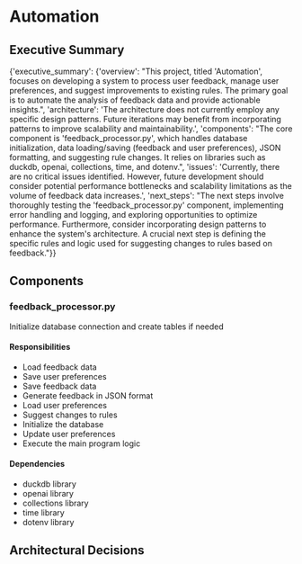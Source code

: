 # Automation



## Executive Summary

{'executive_summary': {'overview': "This project, titled 'Automation', focuses on developing a system to process user feedback, manage user preferences, and suggest improvements to existing rules. The primary goal is to automate the analysis of feedback data and provide actionable insights.", 'architecture': 'The architecture does not currently employ any specific design patterns. Future iterations may benefit from incorporating patterns to improve scalability and maintainability.', 'components': "The core component is 'feedback_processor.py', which handles database initialization, data loading/saving (feedback and user preferences), JSON formatting, and suggesting rule changes. It relies on libraries such as duckdb, openai, collections, time, and dotenv.", 'issues': 'Currently, there are no critical issues identified. However, future development should consider potential performance bottlenecks and scalability limitations as the volume of feedback data increases.', 'next_steps': "The next steps involve thoroughly testing the 'feedback_processor.py' component, implementing error handling and logging, and exploring opportunities to optimize performance. Furthermore, consider incorporating design patterns to enhance the system's architecture. A crucial next step is defining the specific rules and logic used for suggesting changes to rules based on feedback."}}

## Components

### feedback_processor.py

Initialize database connection and create tables if needed

#### Responsibilities

- Load feedback data
- Save user preferences
- Save feedback data
- Generate feedback in JSON format
- Load user preferences
- Suggest changes to rules
- Initialize the database
- Update user preferences
- Execute the main program logic

#### Dependencies

- duckdb library
- openai library
- collections library
- time library
- dotenv library

## Architectural Decisions

